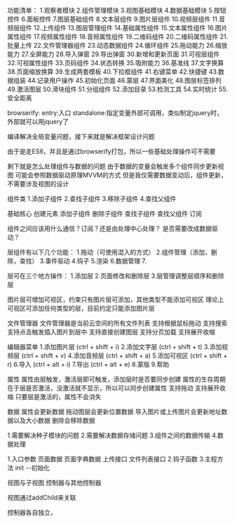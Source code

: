 功能清单：
1.观察者模块
2.组件管理模块
3.视图基础模块
4.数据基础模块
5.按钮控件
6.面板控件
7.图层基础组件
8.文本层组件
9.图片层组件
10.视频层组件
11.音频层组件
12.上传组件
13.图层管理组件
14.基础属性组件
15.文本属性组件
16.图片属性组件
17.视频属性组件
18.音频属性组件
19.二维码组件
20.二维码属性组件
21.批量上传
22.文件管理器组件
23.动态数据组件
24.循环组件
25.拖动能力
26.缩放能力
27.全屏能力
28.导入弹窗
29.导出弹窗
30.新增和更新页面
31.可视层组件
32.可视属性组件
33.页码组件
34.状态转换
35.吸附能力
36.基准线
37.文字换算
38.页面缩放换算
39.生成两套模板
40.下拉框组件
41.右键菜单
42.快捷键
43.数据组装
44.记录用户操作
45.初始化页面
46.蒙层
47.界面美化
48.图层标签排列
49.激活图层
50.滑块组件
51.分组组件
52.添加目录
53.检测工具
54.实时统计
55.安全距离


browserify:
entry:入口
standalone:指定变量外部可调用，类似制定jquery时，外部就可以用jquery了

编译解决全局变量问题，接下来就是解决框架设计问题

由于是走ES6，并且是通过browserify打包，所以一些基础处理操作可不需要

剩下就是怎么处理组件与数据的问题
由于数据的变量会触发多个组件同步更新视图
可能会参照数据驱动原理MVVM的方式
但是我仅需要数据变动后，组件更新，不需要涉及视图的设计




组件类
1.添加子组件
2.查找子组件
3.移除子组件
4.查找父组件



基础核心
  创建元素
  添加子组件
  删除子组件
  查找子组件
  查找父组件
  订阅



组件之间应该用什么通信？订阅？还是由处理中心处理？
是否需要改成数据驱动？

层组件有以下几个功能：
1.拖动（可使用混入的方式）
2.组件管理（添加，删除，查找）
3.事件驱动
4.钩子
5.渲染
6.数据管理
7.


层可在三个地方操作：
1.添加层
2.页面修改和删除层
3.层管理调整层顺序和删除层

图片层可增加可视区，约束只有图片层可添加，其他类型不能添加可视区
理论上可视区可添加任何类型的层，目前约定只能添加图片层


文件管理器
文件管理器是当前云空间的所有文件列表
支持根据鼠标拖动
支持搜索
支持点击触发插入图片到层中
支持直接创建图层
支持分页加载
支持展开收缩


编辑器菜单
1.添加图片层  (ctrl + shift + i)
2.添加文字层  (ctrl + shift + t)
3.添加视频层  (ctrl + shift + v)
4.添加音频层  (ctrl + shift + a)
5.添加可视区  (ctrl + shift + r)
6.导入 (ctrl + alt + i)
7.导出 (ctrl + alt + e)
8.蒙版
9.帮助


属性
属性由层触发，激活层即可触发，添加层时是否要同步创建
属性的生存周期在于层是否激活，没激活就不显示，所以可以同步创建属性
支持拖动
支持展开收缩
只要层是激活的，属性不会消失


数据
属性会更新数据
拖动图层会更新位置数据
导入图片或上传图片会更新地址数据以及大小数据
删除会移除数据



1.需要解决种子模块的问题
2.需要解决数据存储问题
3.组件之间的数据传输
4.数据处理


1.入口参数
  页面数据
  页面字典数据
  上传接口
  文件列表接口
2.钩子函数
3.主程方法
  init
  --初始化
  

视图与子视图
控制器与其他控制器

视图通过addChild来关联

控制器各自独立，
